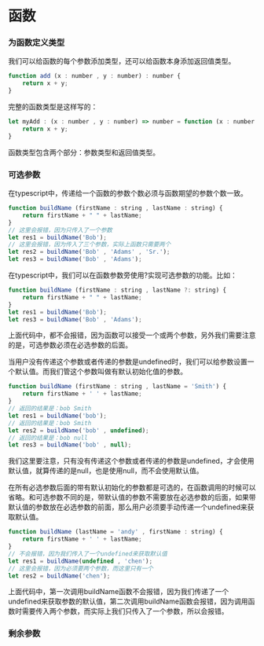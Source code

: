 # 函数
### 为函数定义类型
我们可以给函数的每个参数添加类型，还可以给函数本身添加返回值类型。
```javascript
function add (x : number , y : number) : number {
    return x + y;
}
```
完整的函数类型是这样写的：

```javascript
let myAdd : (x : number , y : number) => number = function (x : number , y : number) : number {
    return x + y;
}
```
函数类型包含两个部分：参数类型和返回值类型。

### 可选参数
在typescript中，传递给一个函数的参数个数必须与函数期望的参数个数一致。

```javascript
function buildName (firstName : string , lastName : string) {
    return firstName + " " + lastName;
}
// 这里会报错，因为只传入了一个参数
let res1 = buildName('Bob');
// 这里会报错，因为传入了三个参数，实际上函数只需要两个
let res2 = buildName('Bob' , 'Adams' , 'Sr.');
let res3 = buildName('Bob' , 'Adams');
```
在typescript中，我们可以在函数参数旁使用?实现可选参数的功能。比如：

```javascript
function buildName (firstName : string , lastName ?: string) {
    return firstName + " " + lastName;
}
let res1 = buildName('Bob');
let res3 = buildName('Bob' , 'Adams');
```
上面代码中，都不会报错，因为函数可以接受一个或两个参数，另外我们需要注意的是，可选参数必须在必选参数的后面。

当用户没有传递这个参数或者传递的参数是undefined时，我们可以给参数设置一个默认值。而我们管这个参数叫做有默认初始化值的参数。

```javascript
function buildName (firstName : string , lastName = 'Smith') {
    return firstName + ' ' + lastName;
}
// 返回的结果是：bob Smith
let res1 = buildName('bob');
// 返回的结果是：bob Smith
let res2 = buildName('bob' , undefined);
// 返回的结果是：bob null
let res3 = buildName('bob' , null);
```
我们这里要注意，只有没有传递这个参数或者传递的参数是undefined，才会使用默认值，就算传递的是null，也是使用null，而不会使用默认值。

在所有必选参数后面的带有默认初始化的参数都是可选的，在函数调用的时候可以省略。和可选参数不同的是，带默认值的参数不需要放在必选参数的后面，如果带默认值的参数放在必选参数的前面，那么用户必须要手动传递一个undefined来获取默认值。

```javascript
function buildName (lastName = 'andy' , firstName : string) {
    return firstName + ' ' + lastName;
}
// 不会报错，因为我们传入了一个undefined来获取默认值
let res1 = buildName(undefined , 'chen');
// 这里会报错，因为必须要两个参数，而这里只有一个
let res2 = buildName('chen');
```
上面代码中，第一次调用buildName函数不会报错，因为我们传递了一个undefined来获取参数的默认值，第二次调用buildName函数会报错，因为调用函数时需要传入两个参数，而实际上我们只传入了一个参数，所以会报错。

### 剩余参数
